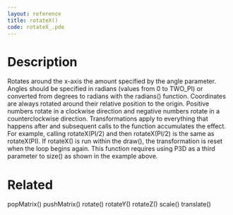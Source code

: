 ```yaml
---
layout: reference
title: rotateX()
code: rotateX_.pde
---
```


# Description

Rotates around the x-axis the amount specified by the angle parameter. Angles should be specified in radians (values from 0 to TWO_PI) or converted from degrees to radians with the radians() function. Coordinates are always rotated around their relative position to the origin. Positive numbers rotate in a clockwise direction and negative numbers rotate in a counterclockwise direction. Transformations apply to everything that happens after and subsequent calls to the function accumulates the effect. For example, calling rotateX(PI/2) and then rotateX(PI/2) is the same as rotateX(PI). If rotateX() is run within the draw(), the transformation is reset when the loop begins again. This function requires using P3D as a third parameter to size() as shown in the example above. 

# Related

popMatrix()
pushMatrix()
rotate()
rotateY()
rotateZ()
scale()
translate()
